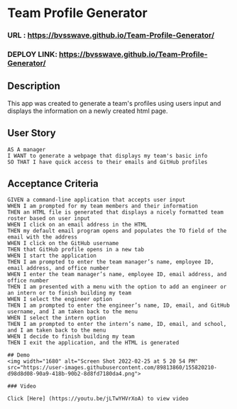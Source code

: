 # Team Profile Generator

### URL : https://bvsswave.github.io/Team-Profile-Generator/
### DEPLOY LINK: https://bvsswave.github.io/Team-Profile-Generator/

## Description

This app was created to generate a team's profiles using users input and displays the information on a newly created html page.

## User Story
```
AS A manager
I WANT to generate a webpage that displays my team's basic info
SO THAT I have quick access to their emails and GitHub profiles
```

## Acceptance Criteria
```
GIVEN a command-line application that accepts user input
WHEN I am prompted for my team members and their information
THEN an HTML file is generated that displays a nicely formatted team roster based on user input
WHEN I click on an email address in the HTML
THEN my default email program opens and populates the TO field of the email with the address
WHEN I click on the GitHub username
THEN that GitHub profile opens in a new tab
WHEN I start the application
THEN I am prompted to enter the team manager’s name, employee ID, email address, and office number
WHEN I enter the team manager’s name, employee ID, email address, and office number
THEN I am presented with a menu with the option to add an engineer or an intern or to finish building my team
WHEN I select the engineer option
THEN I am prompted to enter the engineer’s name, ID, email, and GitHub username, and I am taken back to the menu
WHEN I select the intern option
THEN I am prompted to enter the intern’s name, ID, email, and school, and I am taken back to the menu
WHEN I decide to finish building my team
THEN I exit the application, and the HTML is generated

## Demo
<img width="1680" alt="Screen Shot 2022-02-25 at 5 20 54 PM" src="https://user-images.githubusercontent.com/89813860/155820210-d98d8d08-90a9-418b-90b2-8d8fd7180da4.png">

### Video

Click [Here] (https://youtu.be/jLTwYHVrXoA) to view video





